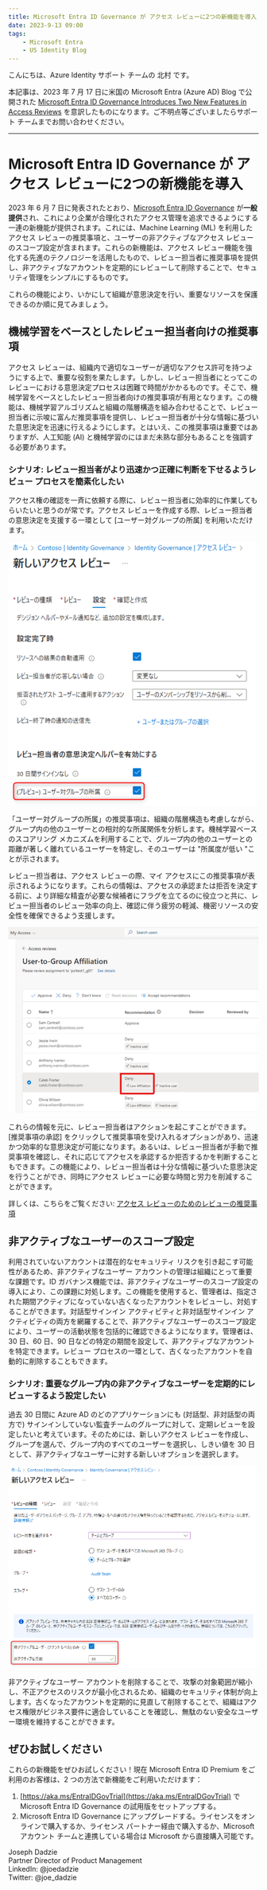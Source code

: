 ```yaml
---
title: Microsoft Entra ID Governance が アクセス レビューに2つの新機能を導入
date: 2023-9-13 09:00
tags:
    - Microsoft Entra
    - US Identity Blog
---
```


こんにちは、Azure Identity サポート チームの 北村 です。

本記事は、2023 年 7 月 17 日に米国の Microsoft Entra (Azure AD) Blog で公開された [Microsoft Entra ID Governance Introduces Two New Features in Access Reviews](https://techcommunity.microsoft.com/t5/microsoft-entra-azure-ad-blog/microsoft-entra-id-governance-introduces-two-new-features-in/ba-p/2466930) を意訳したものになります。ご不明点等ございましたらサポート チームまでお問い合わせください。

---
# Microsoft Entra ID Governance が アクセス レビューに2つの新機能を導入

2023 年 6 月 7 日に発表されたとおり、[Microsoft Entra ID Governance](https://techcommunity.microsoft.com/t5/microsoft-entra-azure-ad-blog/microsoft-entra-id-governance-introduces-two-new-features-in/ba-p/2466930) が**一般提供**され、これにより企業が合理化されたアクセス管理を追求できるようにする一連の新機能が提供されます。これには、Machine Learning (ML) を利用したアクセス レビューの推奨事項と、ユーザーの非アクティブなアクセス レビューのスコープ設定が含まれます。これらの新機能は、アクセス レビュー機能を強化する先進のテクノロジーを活用したもので、レビュー担当者に推奨事項を提供し、非アクティブなアカウントを定期的にレビューして削除することで、セキュリティ管理をシンプルにするものです。

これらの機能により、いかにして組織が意思決定を行い、重要なリソースを保護できるのか順に見てみましょう。

## 機械学習をベースとしたレビュー担当者向けの推奨事項

アクセス レビューは、組織内で適切なユーザーが適切なアクセス許可を持つようにする上で、重要な役割を果たします。しかし、レビュー担当者にとってこのレビューにおける意思決定プロセスは困難で時間がかかるものです。そこで、機械学習をベースとしたレビュー担当者向けの推奨事項が有用となります。この機能は、機械学習アルゴリズムと組織の階層構造を組み合わせることで、レビュー担当者に示唆に富んだ推奨事項を提供し、レビュー担当者が十分な情報に基づいた意思決定を迅速に行えるようにします。とはいえ、この推奨事項は重要ではありますが、人工知能 (AI) と機械学習のにはまだ未熟な部分もあることを強調する必要があります。

### シナリオ: レビュー担当者がより迅速かつ正確に判断を下せるようレビュー プロセスを簡素化したい

アクセス権の確認を一斉に依頼する際に、レビュー担当者に効率的に作業してもらいたいと思うのが常です。アクセス レビューを作成する際、レビュー担当者の意思決定を支援する一環として [ユーザー対グループの所属] を利用いただけます。

![](./microsoft-entra-id-governance-introduces-two-new-features-in-access-reviews/introduces-two-new-features-in-access-reviews1.png) 

「ユーザー対グループの所属」の推奨事項は、組織の階層構造も考慮しながら、グループ内の他のユーザーとの相対的な所属関係を分析します。機械学習ベースのスコアリング メカニズムを利用することで、グループ内の他のユーザーとの距離が著しく離れているユーザーを特定し、そのユーザーは "所属度が低い "ことが示されます。 

レビュー担当者は、アクセス レビューの際、マイ アクセスにこの推奨事項が表示されるようになります。これらの情報は、アクセスの承認または拒否を決定する前に、より詳細な精査が必要な候補者にフラグを立てるのに役立つと共に、レビュー担当者のレビュー効率の向上、確認に伴う疲労の軽減、機密リソースの安全性を確保できるよう支援します。

![](./microsoft-entra-id-governance-introduces-two-new-features-in-access-reviews/introduces-two-new-features-in-access-reviews2.png)

これらの情報を元に、レビュー担当者はアクションを起こすことができます。[推奨事項の承認] をクリックして推奨事項を受け入れるオプションがあり、迅速かつ効率的な意思決定が可能になります。あるいは、レビュー担当者が手動で推奨事項を確認し、それに応じてアクセスを承認するか拒否するかを判断することもできます。この機能により、レビュー担当者は十分な情報に基づいた意思決定を行うことができ、同時にアクセス レビューに必要な時間と労力を削減することができます。

詳しくは、こちらをご覧ください: [アクセス レビューのためのレビューの推奨事項](https://learn.microsoft.com/ja-jp/azure/active-directory/governance/review-recommendations-access-reviews)

## 非アクティブなユーザーのスコープ設定 

利用されていないアカウントは潜在的なセキュリティ リスクを引き起こす可能性があるため、非アクティブなユーザー アカウントの管理は組織にとって重要な課題です。ID ガバナンス機能では、非アクティブなユーザーのスコープ設定の導入により、この課題に対処します。この機能を使用すると、管理者は、指定された期間アクティブになっていない古くなったアカウントをレビューし、対処することができます。対話型サインイン アクティビティと非対話型サインイン アクティビティの両方を網羅することで、非アクティブなユーザーのスコープ設定により、ユーザーの活動状態を包括的に確認できるようになります。管理者は、30 日、60 日、90 日などの特定の期間を設定して、非アクティブなアカウントを特定できます。レビュー プロセスの一環として、古くなったアカウントを自動的に削除することもできます。

### シナリオ: 重要なグループ内の非アクティブなユーザーを定期的にレビューするよう設定したい

過去 30 日間に Azure AD のどのアプリケーションにも (対話型、非対話型の両方で) サインインしていない監査チームのグループに対して、定期レビューを設定したいと考えています。そのためには、新しいアクセス レビューを作成し、グループを選んで、グループ内のすべてのユーザーを選択し、しきい値を 30 日として、非アクティブなユーザーに対する新しいオプションを選択します。

![](./microsoft-entra-id-governance-introduces-two-new-features-in-access-reviews/introduces-two-new-features-in-access-reviews3.png)

非アクティブなユーザー アカウントを削除することで、攻撃の対象範囲が縮小し、不正アクセスのリスクが最小化されるため、組織のセキュリティ体制が向上します。古くなったアカウントを定期的に見直して削除することで、組織はアクセス権限がビジネス要件に適合していることを確認し、無駄のない安全なユーザー環境を維持することができます。

## ぜひお試しください

これらの新機能をぜひお試しください！現在 Microsoft Entra ID Premium をご利用のお客様は、2 つの方法で新機能をご利用いただけます： 

1. [https://aka.ms/EntraIDGovTrial](https://aka.ms/EntraIDGovTrial) で Microsoft Entra ID Governance の試用版をセットアップする。
2. Microsoft Entra ID Governance にアップグレードする。ライセンスをオンラインで購入するか、ライセンス パートナー経由で購入するか、Microsoft アカウント チームと連携している場合は Microsoft から直接購入可能です。

Joseph Dadzie  
Partner Director of Product Management  
LinkedIn: @joedadzie  
Twitter: @joe_dadzie  
